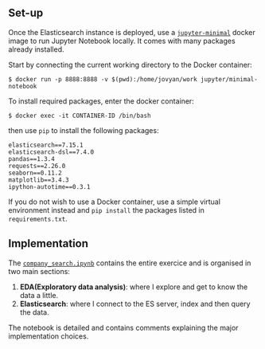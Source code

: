 ## Set-up
Once the Elasticsearch instance is deployed, use a [`jupyter-minimal`](https://hub.docker.com/r/jupyter/minimal-notebook/tags/) docker image to run Jupyter Notebook locally. It comes with many packages already installed.

Start by connecting the current working directory to the Docker container:
```
$ docker run -p 8888:8888 -v $(pwd):/home/jovyan/work jupyter/minimal-notebook 
```
To install required packages, enter the docker container:
```
$ docker exec -it CONTAINER-ID /bin/bash
```

then use `pip` to install the following packages:
```
elasticsearch==7.15.1
elasticsearch-dsl==7.4.0
pandas==1.3.4
requests==2.26.0
seaborn==0.11.2
matplotlib==3.4.3
ipython-autotime==0.3.1
```

If you do not wish to use a Docker container, use a simple virtual environment instead and `pip install` the packages listed in `requirements.txt`.

## Implementation

The [`company_search.ipynb`](https://github.com/HAEKADI/tp-elastic/blob/master/company_search.ipynb) contains the entire exercice and is organised in two main sections:

1. **EDA(Exploratory data analysis)**: where I explore and get to know the data a little.
2. **Elasticsearch**: where I connect to the ES server, index and then query the data.

The notebook is detailed and contains comments explaining the major implementation choices.